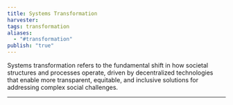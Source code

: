 ```yaml
---
title: Systems Transformation
harvester: 
tags: transformation
aliases:
  - "#transformation"
publish: "true"
---
```


Systems transformation refers to the fundamental shift in how societal structures and processes operate, driven by decentralized technologies that enable more transparent, equitable, and inclusive solutions for addressing complex social challenges.

---

